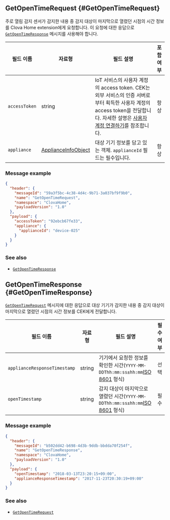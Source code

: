## GetOpenTimeRequest {#GetOpenTimeRequest}
주로 열림 감지 센서가 감지한 내용 중 감지 대상이 마지막으로 열렸던 시점의 시간 정보를 Clova Home extension에게 요청합니다. 이 요청에 대한 응답으로 [`GetOpenTimeResponse`](#GetOpenTimeResponse) 메시지를 사용해야 합니다.

| 필드 이름       | 자료형    | 필드 설명                     | 포함 여부 |
|---------------|---------|-----------------------------|:---------:|
| `accessToken`      | string                                  | IoT 서비스의 사용자 계정의 access token. CEK는 외부 서비스의 인증 서버로부터 획득한 사용자 계정의 access token을 전달합니다. 자세한 설명은 [사용자 계정 연결하기](/CEK/Guides/Link_User_Account.md)를 참조합니다.                          | 항상    |
| `appliance`        | [ApplianceInfoObject](/CEK/References/ClovaHomeInterface/Shared_Objects.md#ApplianceInfoObject)     | 대상 기기 정보를 담고 있는 객체. `applianceId` 필드는 필수입니다.     | 항상    |

### Message example

```json
{
  "header": {
    "messageId": "59a3f5bc-4c38-4d4c-9b71-3a037bf9f9b0",
    "name": "GetOpenTimeRequest",
    "namespace": "ClovaHome",
    "payloadVersion": "1.0"
  },
  "payload": {
    "accessToken": "92ebcb67fe33",
    "appliance": {
      "applianceId": "device-025"
    }
  }
}
```

### See also
* [`GetOpenTimeResponse`](#GetOpenTimeResponse)

## GetOpenTimeResponse {#GetOpenTimeResponse}

[`GetOpenTimeRequest`](#GetOpenTimeRequest) 메시지에 대한 응답으로 대상 기기가 감지한 내용 중 감지 대상이 마지막으로 열렸던 시점의 시간 정보를 CEK에게 전달합니다.

| 필드 이름       | 자료형    | 필드 설명                     | 필수 여부 |
|---------------|---------|-----------------------------|:---------:|
| `applianceResponseTimestamp` | string | 기기에서 요청한 정보를 확인한 시간(`YYYY-MM-DDThh:mm:ss±hh:mm`<a href="https://en.wikipedia.org/wiki/ISO_8601#Combined_date_and_time_representations" target="_blank">ISO 8601</a> 형식)     | 선택    |
| `openTimestamp`              | string | 감지 대상이 마지막으로 열렸던 시간(`YYYY-MM-DDThh:mm:ss±hh:mm`<a href="https://en.wikipedia.org/wiki/ISO_8601#Combined_date_and_time_representations" target="_blank">ISO 8601</a> 형식)     | 필수    |

### Message example

```json
{
  "header": {
    "messageId": "b502dd42-b698-4d3b-9ddb-bbdda70f254f",
    "name": "GetOpenTimeResponse",
    "namespace": "ClovaHome",
    "payloadVersion": "1.0"
  },
  "payload": {
    "openTimestamp": "2018-03-13T23:20:15+09:00",
    "applianceResponseTimestamp": "2017-11-23T20:30:19+09:00"
  }
}
```

### See also
* [`GetOpenTimeRequest`](#GetOpenTimeRequest)
